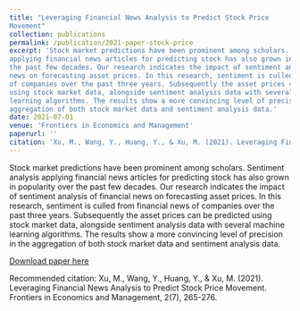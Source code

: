 ```yaml
---
title: "Leveraging Financial News Analysis to Predict Stock Price
Movement"
collection: publications
permalink: /publication/2021-paper-stock-price
excerpt: 'Stock market predictions have been prominent among scholars. Sentiment analysis
applying financial news articles for predicting stock has also grown in popularity over
the past few decades. Our research indicates the impact of sentiment analysis of financial
news on forecasting asset prices. In this research, sentiment is culled from financial news
of companies over the past three years. Subsequently the asset prices can be predicted
using stock market data, alongside sentiment analysis data with several machine
learning algorithms. The results show a more convincing level of precision in the
aggregation of both stock market data and sentiment analysis data.'
date: 2021-07-01
venue: 'Frontiers in Economics and Management'
paperurl: ''
citation: 'Xu, M., Wang, Y., Huang, Y., & Xu, M. (2021). Leveraging Financial News Analysis to Predict Stock Price Movement. Frontiers in Economics and Management, 2(7), 265-276.'
---
```

Stock market predictions have been prominent among scholars. Sentiment analysis
applying financial news articles for predicting stock has also grown in popularity over
the past few decades. Our research indicates the impact of sentiment analysis of financial
news on forecasting asset prices. In this research, sentiment is culled from financial news
of companies over the past three years. Subsequently the asset prices can be predicted
using stock market data, alongside sentiment analysis data with several machine
learning algorithms. The results show a more convincing level of precision in the
aggregation of both stock market data and sentiment analysis data.

[Download paper here](files/stock_price.pdf)

Recommended citation: Xu, M., Wang, Y., Huang, Y., & Xu, M. (2021). Leveraging Financial News Analysis to Predict Stock Price Movement. Frontiers in Economics and Management, 2(7), 265-276.